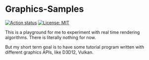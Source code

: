 # Graphics-Samples

[![Action status](https://github.com/JiayinCao/Graphics-Samples/workflows/Build%20Graphics-Samples/badge.svg)](https://actions-badge.atrox.dev/Jiayincao/Graphics-Samples/goto)
[![License: MIT](https://img.shields.io/badge/License-MIT-yellow.svg)](https://opensource.org/licenses/MIT)

This is a playground for me to experiment with real time rendering algorithms.
There is literally nothing for now.

But my short term goal is to have some tutorial program written with different graphics APIs, like D3D12, Vulkan.
